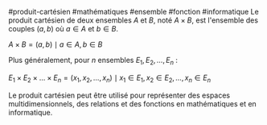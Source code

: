 #produit-cartésien #mathématiques #ensemble #fonction #informatique
Le produit cartésien de deux ensembles $A$ et $B$, noté $A \times B$, est l'ensemble des couples $(a, b)$ où $a \in A$ et $b \in B$.

$A \times B = {(a, b) \mid a \in A, b \in B}$

Plus généralement, pour $n$ ensembles $E_1, E_2, \dots, E_n$ :

$E_1 \times E_2 \times \dots \times E_n = {(x_1, x_2, \dots, x_n) \mid x_1 \in E_1, x_2 \in E_2, \dots, x_n \in E_n}$

Le produit cartésien peut être utilisé pour représenter des espaces multidimensionnels, des relations et des fonctions en mathématiques et en informatique.
